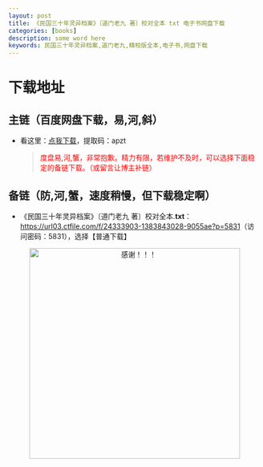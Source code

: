```yaml
---
layout: post
title: 《民国三十年灵异档案》〔道门老九 著〕校对全本 txt 电子书网盘下载
categories: [books]
description: some word here
keywords: 民国三十年灵异档案,道门老九,精校版全本,电子书,网盘下载
---
```


# 下载地址

## 主链（百度网盘下载，易,河,斜）

- 看这里：[点我下载](https://pan.baidu.com/s/1iMXUbSbtZQZjDcqDmnWUyw?pwd=apzt)，提取码：apzt

  > <p style="color:red" >度盘易,河,蟹，非常抱歉。精力有限，若维护不及时，可以选择下面稳定的备链下载。（或留言让博主补链）</p>

## 备链（防,河,蟹，速度稍慢，但下载稳定啊）

- 《民国三十年灵异档案》〔道门老九 著〕校对全本.**txt**：<https://url03.ctfile.com/f/24333903-1383843028-9055ae?p=5831>（访问密码：5831），选择【普通下载】

<div align="center"><img src="https://pic.imgdb.cn/item/6707df6bd29ded1a8ce37031.gif" alt="感谢！！！" width="420px" height="auto"/></div>
